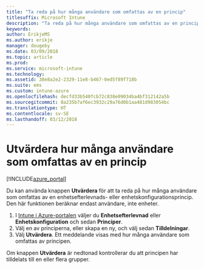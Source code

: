 ```yaml
---
title: "Ta reda på hur många användare som omfattas av en princip"
titlesuffix: Microsoft Intune
description: "Ta reda på hur många användare som omfattas av en princip"
keywords: 
author: ErikjeMS
ms.author: erikje
manager: dougeby
ms.date: 03/09/2018
ms.topic: article
ms.prod: 
ms.service: microsoft-intune
ms.technology: 
ms.assetid: 38e8a2e2-2329-11e8-b467-0ed5f89f718b
ms.suite: ems
ms.custom: intune-azure
ms.openlocfilehash: decfd33b540fcb72c838e09034ba4bf312142a5b
ms.sourcegitcommit: 8a235b7af6ec3932c29a76d0b1aa481d983054bc
ms.translationtype: HT
ms.contentlocale: sv-SE
ms.lasthandoff: 03/12/2018
---
```

# <a name="evaluate-how-many-users-are-targeted-by-a-policy"></a>Utvärdera hur många användare som omfattas av en princip
[!INCLUDE[azure_portal](./includes/azure_portal.md)]

Du kan använda knappen **Utvärdera** för att ta reda på hur många användare som omfattas av en enhetsefterlevnads- eller enhetskonfigurationsprincip. Den här funktionen beräknar endast användare, inte enheter.

1.  I [Intune i Azure-portalen](https://aka.ms/intuneportal) väljer du **Enhetsefterlevnad** eller **Enhetskonfiguration** och sedan **Principer**.
2.  Välj en av principerna, eller skapa en ny, och välj sedan **Tilldelningar**.
3.  Välj **Utvärdera**. Ett meddelande visas med hur många användare som omfattas av principen.

Om knappen **Utvärdera** är nedtonad kontrollerar du att principen har tilldelats till en eller flera grupper.

